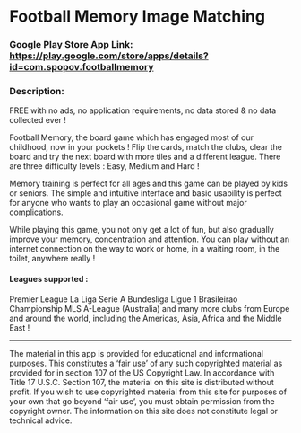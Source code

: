 # Football Memory Image Matching

### Google Play Store App Link: <https://play.google.com/store/apps/details?id=com.spopov.footballmemory>

### Description:

FREE with no ads, no application requirements, no data stored & no data collected ever !

Football Memory, the board game which has engaged most of our childhood, now in your pockets ! Flip the cards, match the clubs, clear the board and try the next board with more tiles and a different league. There are three difficulty levels : Easy, Medium and Hard !

Memory training is perfect for all ages and this game can be played by kids or seniors. The simple and intuitive interface and basic usability is perfect for anyone who wants to play an occasional game without major complications.

While playing this game, you not only get a lot of fun, but also gradually improve your memory, concentration and attention. You can play without an internet connection on the way to work or home, in a waiting room, in the toilet, anywhere really !


#### Leagues supported :

Premier League
La Liga
Serie A
Bundesliga
Ligue 1
Brasileirao
Championship
MLS
A-League (Australia)
and many more clubs from Europe and around the world, including the Americas, Asia, Africa and the Middle East !


_________

The material in this app is provided for educational and informational purposes. This constitutes a ‘fair use’ of any such copyrighted material as provided for in section 107 of the US Copyright Law. In accordance with Title 17 U.S.C. Section 107, the material on this site is distributed without profit. If you wish to use copyrighted material from this site for purposes of your own that go beyond ‘fair use’, you must obtain permission from the copyright owner. The information on this site does not constitute legal or technical advice.
